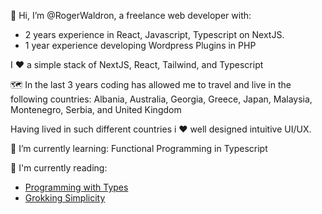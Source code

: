 👋 Hi, I’m @RogerWaldron, a freelance web developer with:
  * 2 years experience in React, Javascript, Typescript on NextJS.
  * 1 year experience developing Wordpress Plugins in PHP
  
I ♥️ a simple stack of NextJS, React, Tailwind, and Typescript

🗺️ In the last 3 years coding has allowed me to travel and live in the following countries: 
Albania, Australia, Georgia, Greece, Japan, Malaysia, Montenegro, Serbia, and United Kingdom
    
Having lived in such different countries i ♥️ well designed intuitive UI/UX. 

🌱 I’m currently learning: Functional Programming in Typescript

📝 I'm currently reading: 
  * [Programming with Types](https://www.manning.com/books/programming-with-types)
  * [Grokking Simplicity](https://www.manning.com/books/grokking-simplicity)

<!---
RogerWaldron/RogerWaldron is a ✨ special ✨ repository because its `README.md` (this file) appears on your GitHub profile.
You can click the Preview link to take a look at your changes.
--->
